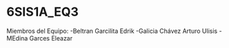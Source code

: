 # 6SIS1A_EQ3
Miembros del Equipo:
-Beltran Garcilita Edrik
-Galicia Chávez Arturo Ulisis
-MEdina Garces Eleazar
